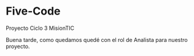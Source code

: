 # Five-Code
Proyecto Ciclo 3 MisionTIC

Buena tarde, como quedamos quedé con el rol de Analista para nuestro proyecto.
